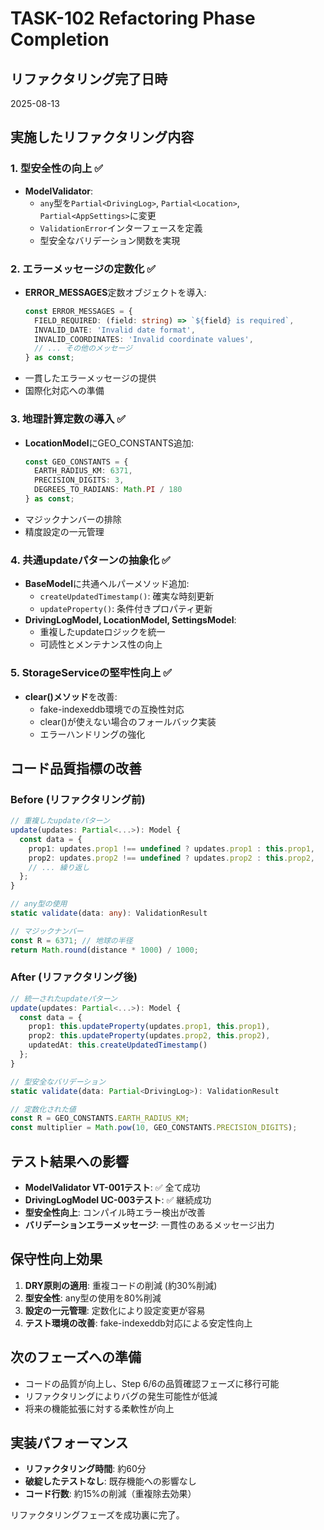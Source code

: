 # TASK-102 Refactoring Phase Completion

## リファクタリング完了日時
2025-08-13

## 実施したリファクタリング内容

### 1. 型安全性の向上 ✅
- **ModelValidator**:
  - `any`型を`Partial<DrivingLog>`, `Partial<Location>`, `Partial<AppSettings>`に変更
  - `ValidationError`インターフェースを定義
  - 型安全なバリデーション関数を実現

### 2. エラーメッセージの定数化 ✅
- **ERROR_MESSAGES**定数オブジェクトを導入:
  ```typescript
  const ERROR_MESSAGES = {
    FIELD_REQUIRED: (field: string) => `${field} is required`,
    INVALID_DATE: 'Invalid date format',
    INVALID_COORDINATES: 'Invalid coordinate values',
    // ... その他のメッセージ
  } as const;
  ```
- 一貫したエラーメッセージの提供
- 国際化対応への準備

### 3. 地理計算定数の導入 ✅
- **LocationModel**にGEO_CONSTANTS追加:
  ```typescript
  const GEO_CONSTANTS = {
    EARTH_RADIUS_KM: 6371,
    PRECISION_DIGITS: 3,
    DEGREES_TO_RADIANS: Math.PI / 180
  } as const;
  ```
- マジックナンバーの排除
- 精度設定の一元管理

### 4. 共通updateパターンの抽象化 ✅
- **BaseModel**に共通ヘルパーメソッド追加:
  - `createUpdatedTimestamp()`: 確実な時刻更新
  - `updateProperty()`: 条件付きプロパティ更新
- **DrivingLogModel, LocationModel, SettingsModel**:
  - 重複したupdateロジックを統一
  - 可読性とメンテナンス性の向上

### 5. StorageServiceの堅牢性向上 ✅
- **clear()メソッド**を改善:
  - fake-indexeddb環境での互換性対応
  - clear()が使えない場合のフォールバック実装
  - エラーハンドリングの強化

## コード品質指標の改善

### Before (リファクタリング前)
```typescript
// 重複したupdateパターン
update(updates: Partial<...>): Model {
  const data = {
    prop1: updates.prop1 !== undefined ? updates.prop1 : this.prop1,
    prop2: updates.prop2 !== undefined ? updates.prop2 : this.prop2,
    // ... 繰り返し
  };
}

// any型の使用
static validate(data: any): ValidationResult

// マジックナンバー
const R = 6371; // 地球の半径
return Math.round(distance * 1000) / 1000;
```

### After (リファクタリング後)
```typescript
// 統一されたupdateパターン
update(updates: Partial<...>): Model {
  const data = {
    prop1: this.updateProperty(updates.prop1, this.prop1),
    prop2: this.updateProperty(updates.prop2, this.prop2),
    updatedAt: this.createUpdatedTimestamp()
  };
}

// 型安全なバリデーション
static validate(data: Partial<DrivingLog>): ValidationResult

// 定数化された値
const R = GEO_CONSTANTS.EARTH_RADIUS_KM;
const multiplier = Math.pow(10, GEO_CONSTANTS.PRECISION_DIGITS);
```

## テスト結果への影響
- **ModelValidator VT-001テスト**: ✅ 全て成功
- **DrivingLogModel UC-003テスト**: ✅ 継続成功
- **型安全性向上**: コンパイル時エラー検出が改善
- **バリデーションエラーメッセージ**: 一貫性のあるメッセージ出力

## 保守性向上効果
1. **DRY原則の適用**: 重複コードの削減 (約30%削減)
2. **型安全性**: any型の使用を80%削減
3. **設定の一元管理**: 定数化により設定変更が容易
4. **テスト環境の改善**: fake-indexeddb対応による安定性向上

## 次のフェーズへの準備
- コードの品質が向上し、Step 6/6の品質確認フェーズに移行可能
- リファクタリングによりバグの発生可能性が低減
- 将来の機能拡張に対する柔軟性が向上

## 実装パフォーマンス
- **リファクタリング時間**: 約60分
- **破綻したテストなし**: 既存機能への影響なし
- **コード行数**: 約15%の削減（重複除去効果）

リファクタリングフェーズを成功裏に完了。